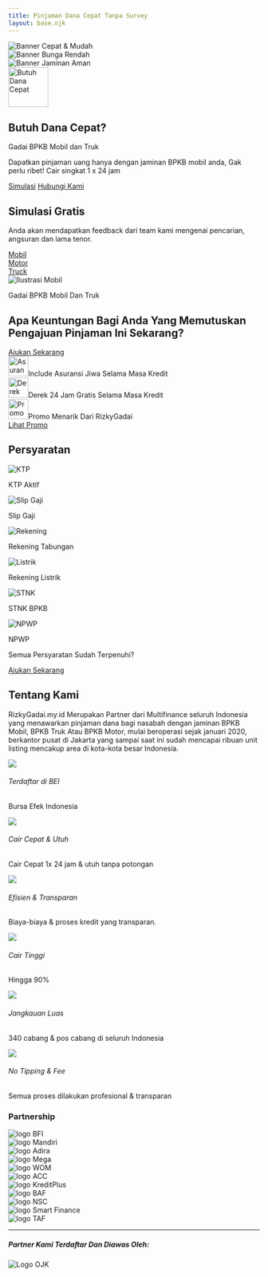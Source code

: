 ```yaml
---
title: Pinjaman Dana Cepat Tanpa Survey 
layout: base.njk
---
```

<div id="heroCarousel" class="carousel slide" data-bs-ride="carousel">
    <div class="carousel-inner">
        <div class="carousel-item active">
            <img src="{{ '/assets/img/banner1.png' | url }}" class="d-block w-100" alt="Banner Cepat & Mudah">
        </div>
        <div class="carousel-item">
            <img src="{{ '/assets/img/banner2.png' | url }}" class="d-block w-100" alt="Banner Bunga Rendah">
        </div>
        <div class="carousel-item">
            <img src="{{ '/assets/img/banner3.png' | url }}" class="d-block w-100" alt="Banner Jaminan Aman">
        </div>
    </div>
</div>

<div class="container text-center py-5">
    <img src="{{ '/assets/img/ic_luas.png' | url }}" alt="Butuh Dana Cepat" class="mb-3" style="height: 80px;">
    <h2 class="fw-bolder">Butuh Dana Cepat?</h2>
    <p class="text-muted">Gadai BPKB Mobil dan Truk</p>
    <p class="lead mx-auto" style="max-width: 500px;">Dapatkan pinjaman uang hanya dengan jaminan BPKB mobil anda, Gak perlu ribet! Cair singkat 1 x 24 jam</p>
    <div>
        <a href="{{ '/simulasi/' | url }}" class="btn btn-outline-primary rounded-pill m-2 px-4">Simulasi</a>
        <a href="https://wa.me/6285894448143" class="btn btn-success rounded-pill m-2 px-4">Hubungi Kami</a>
    </div>
</div>

<div class="section-bg-light py-5">
    <div class="container">
        <div class="row align-items-center">
            <div class="col-lg-7">
                <h2 class="fw-bolder">Simulasi Gratis</h2>
                <p class="text-muted">Anda akan mendapatkan feedback dari team kami mengenai pencarian, angsuran dan lama tenor.</p>
                <div class="mt-4">
                    <a href="{{ '/simulasi/' | url }}" class="btn btn-icon-text"><div class="icon-circle-small"><i class="bi bi-car-front-fill"></i></div> Mobil</a>
                    <a href="{{ '/simulasi/' | url }}" class="btn btn-icon-text"><div class="icon-circle-small"><i class="bi bi-bicycle"></i></div> Motor</a>
                    <a href="{{ '/simulasi/' | url }}" class="btn btn-icon-text"><div class="icon-circle-small"><i class="bi bi-truck"></i></div> Truck</a>
                </div>
            </div>
            <div class="col-lg-5 text-center d-none d-lg-block">
                <img src="{{ '/assets/img/belakang mobil.png' | url }}" class="img-fluid" alt="Ilustrasi Mobil">
            </div>
        </div>
    </div>
</div>

<div class="section-cta-alt text-white py-5">
    <div class="container">
        <div class="row align-items-center">
            <div class="col-lg-6">
                <p>Gadai BPKB Mobil Dan Truk</p>
                <h2 class="fw-bolder display-5">Apa Keuntungan Bagi Anda Yang Memutuskan Pengajuan Pinjaman Ini Sekarang?</h2>
                <a href="{{ '/simulasi/' | url }}" class="btn btn-outline-light rounded-pill mt-3 px-4">Ajukan Sekarang</a>
            </div>
            <div class="col-lg-6 mt-4 mt-lg-0">
                <div class="card bg-light text-dark p-3 mb-3"><div class="d-flex align-items-center"><img src="{{ '/assets/img/ic_asuransi.png' | url }}" alt="Asuransi" class="me-3" style="height: 40px;"><span>Include Asuransi Jiwa Selama Masa Kredit</span></div></div>
                <div class="card bg-light text-dark p-3 mb-3"><div class="d-flex align-items-center"><img src="{{ '/assets/img/ic_derek.png' | url }}" alt="Derek" class="me-3" style="height: 40px;"><span>Derek 24 Jam Gratis Selama Masa Kredit</span></div></div>
                <div class="card bg-light text-dark p-3"><div class="d-flex align-items-center justify-content-between"><div class="d-flex align-items-center"><img src="{{ '/assets/img/ic_promo.png' | url }}" alt="Promo" class="me-3" style="height: 40px;"><span>Promo Menarik Dari RizkyGadai</span></div><a href="{{ '/promosi/' | url }}" class="btn btn-primary btn-sm">Lihat Promo</a></div></div>
            </div>
        </div>
    </div>
</div>

<div class="section-persyaratan text-white text-center py-5">
    <div class="container">
        <h2 class="fw-bolder mb-5">Persyaratan</h2>
        <div class="row g-4 justify-content-center">
            <div class="col-md-6 col-lg-5">
                <div class="card-persyaratan mb-4"><img src="{{ '/assets/img/ic_ktp.png' | url }}" alt="KTP"><p>KTP Aktif</p></div>
                <div class="card-persyaratan mb-4"><img src="{{ '/assets/img/ic_slipgaji.png' | url }}" alt="Slip Gaji"><p>Slip Gaji</p></div>
                <div class="card-persyaratan"><img src="{{ '/assets/img/ic_tabungan.png' | url }}" alt="Rekening"><p>Rekening Tabungan</p></div>
            </div>
            <div class="col-md-6 col-lg-5">
                <div class="card-persyaratan mb-4"><img src="{{ '/assets/img/ic_listrik.png' | url }}" alt="Listrik"><p>Rekening Listrik</p></div>
                <div class="card-persyaratan mb-4"><img src="{{ '/assets/img/ic_stnk.png' | url }}" alt="STNK"><p>STNK BPKB</p></div>
                <div class="card-persyaratan"><img src="{{ '/assets/img/ic_npwp.png' | url }}" alt="NPWP"><p>NPWP</p></div>
            </div>
        </div>
        <p class="mt-5">Semua Persyaratan Sudah Terpenuhi?</p>
        <a href="{{ '/simulasi/' | url }}" class="btn btn-outline-light rounded-pill px-4">Ajukan Sekarang</a>
    </div>
</div>

<div class="container py-5">
    <div class="text-center mb-5">
        <h2 class="fw-bolder">Tentang Kami</h2>
        <p class="lead text-muted mx-auto" style="max-width: 700px;">RizkyGadai.my.id Merupakan Partner dari Multifinance seluruh Indonesia yang menawarkan pinjaman dana bagi nasabah dengan jaminan BPKB Mobil, BPKB Truk Atau BPKB Motor, mulai beroperasi sejak januari 2020, berkantor pusat di Jakarta yang sampai saat ini sudah mencapai ribuan unit listing mencakup area di kota-kota besar Indonesia.</p>
    </div>
    <div class="row g-4">
        <div class="col-md-6 col-lg-4 d-flex"><div class="icon-box-feature me-3"><img src="{{ '/assets/img/ic_bei.png' | url }}"></div><div><h6 class="fw-bold">Terdaftar di BEI</h6><p class="text-muted small">Bursa Efek Indonesia</p></div></div>
        <div class="col-md-6 col-lg-4 d-flex"><div class="icon-box-feature me-3"><img src="{{ '/assets/img/ic_cair.png' | url }}"></div><div><h6 class="fw-bold">Cair Cepat & Utuh</h6><p class="text-muted small">Cair Cepat 1x 24 jam & utuh tanpa potongan</p></div></div>
        <div class="col-md-6 col-lg-4 d-flex"><div class="icon-box-feature me-3"><img src="{{ '/assets/img/ic_efisien.png' | url }}"></div><div><h6 class="fw-bold">Efisien & Transparan</h6><p class="text-muted small">Biaya-biaya & proses kredit yang transparan.</p></div></div>
        <div class="col-md-6 col-lg-4 d-flex"><div class="icon-box-feature me-3"><img src="{{ '/assets/img/ic_90deg.png' | url }}"></div><div><h6 class="fw-bold">Cair Tinggi</h6><p class="text-muted small">Hingga 90%</p></div></div>
        <div class="col-md-6 col-lg-4 d-flex"><div class="icon-box-feature me-3"><img src="{{ '/assets/img/ic_luas.png' | url }}"></div><div><h6 class="fw-bold">Jangkauan Luas</h6><p class="text-muted small">340 cabang & pos cabang di seluruh Indonesia</p></div></div>
        <div class="col-md-6 col-lg-4 d-flex"><div class="icon-box-feature me-3"><img src="{{ '/assets/img/ic_notipping.png' | url }}"></div><div><h6 class="fw-bold">No Tipping & Fee</h6><p class="text-muted small">Semua proses dilakukan profesional & transparan</p></div></div>
    </div>
</div>

<div class="section-bg-light py-5 text-center">
    <div class="container">
        <h3 class="fw-bolder mb-5">Partnership</h3>
        <div class="row align-items-center justify-content-center g-5">
            <div class="col-6 col-sm-4 col-md-2"><img src="{{ '/assets/img/logos/bfi.png' | url }}" class="img-fluid partnership-logo" alt="logo BFI"></div>
            <div class="col-6 col-sm-4 col-md-2"><img src="{{ '/assets/img/logos/mandiri.png' | url }}" class="img-fluid partnership-logo" alt="logo Mandiri"></div>
            <div class="col-6 col-sm-4 col-md-2"><img src="{{ '/assets/img/logos/adira.png' | url }}" class="img-fluid partnership-logo" alt="logo Adira"></div>
            <div class="col-6 col-sm-4 col-md-2"><img src="{{ '/assets/img/logos/mega.png' | url }}" class="img-fluid partnership-logo" alt="logo Mega"></div>
            <div class="col-6 col-sm-4 col-md-2"><img src="{{ '/assets/img/logos/wom.png' | url }}" class="img-fluid partnership-logo" alt="logo WOM"></div>
            <div class="col-6 col-sm-4 col-md-2"><img src="{{ '/assets/img/logos/acc.png' | url }}" class="img-fluid partnership-logo" alt="logo ACC"></div>
            <div class="col-6 col-sm-4 col-md-2"><img src="{{ '/assets/img/logos/kreditplus.png' | url }}" class="img-fluid partnership-logo" alt="logo KreditPlus"></div>
            <div class="col-6 col-sm-4 col-md-2"><img src="{{ '/assets/img/logos/baf.png' | url }}" class="img-fluid partnership-logo" alt="logo BAF"></div>
            <div class="col-6 col-sm-4 col-md-2"><img src="{{ '/assets/img/logos/nsc.png' | url }}" class="img-fluid partnership-logo" alt="logo NSC"></div>
            <div class="col-6 col-sm-4 col-md-2"><img src="{{ '/assets/img/logos/smart finance.png' | url }}" class="img-fluid partnership-logo" alt="logo Smart Finance"></div>
            <div class="col-6 col-sm-4 col-md-2"><img src="{{ '/assets/img/logos/taf.png' | url }}" class="img-fluid partnership-logo" alt="logo TAF"></div>
        </div>
        <hr class="my-5">
        <h5 class="fw-bold">Partner Kami Terdaftar Dan Diawas Oleh:</h5>
        <img src="{{ '/assets/img/logos/ojk.png' | url }}" alt="Logo OJK" style="max-height: 80px;" class="mt-3">
    </div>
</div>